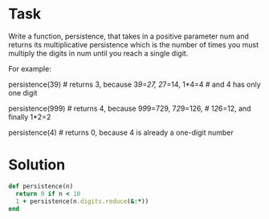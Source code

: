 # Task
Write a function, persistence, that takes in a positive parameter num and returns its multiplicative persistence
which is the number of times you must multiply the digits in num until you reach a single digit.

For example:

 persistence(39) # returns 3, because 3*9=27, 2*7=14, 1*4=4
                 # and 4 has only one digit

 persistence(999) # returns 4, because 9*9*9=729, 7*2*9=126,
                  # 1*2*6=12, and finally 1*2=2

 persistence(4) # returns 0, because 4 is already a one-digit number
 

# Solution
```ruby
def persistence(n)
  return 0 if n < 10
  1 + persistence(n.digits.reduce(&:*))
end
```
